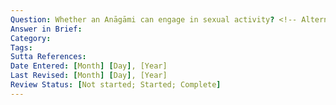 ```yaml
---
Question: Whether an Anāgāmi can engage in sexual activity? <!-- Alternatively: Whether brahmacariya is necessary to attain Anāgāmi? -->
Answer in Brief:
Category:
Tags:
Sutta References:
Date Entered: [Month] [Day], [Year]
Last Revised: [Month] [Day], [Year]
Review Status: [Not started; Started; Complete]
---
```


<!-- Notes -->

<!-- Practical concern: if we adopt the affirmative, it may reinforce people's sexual tendencies, which is detrimental to their practice. -->